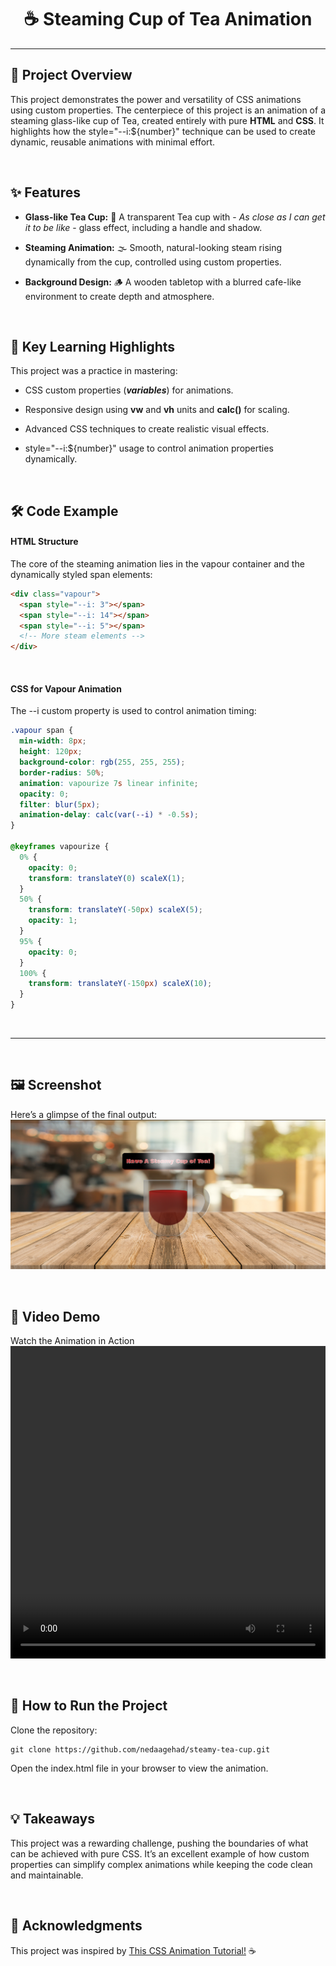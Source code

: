 
<h1 style="text-align: center">
☕ Steaming Cup of Tea Animation
</h1>

---

## 🌟 Project Overview

This project demonstrates the power and versatility of CSS animations using custom properties. The centerpiece of this project is an animation of a steaming glass-like cup of Tea, created entirely with pure **HTML** and **CSS**. It highlights how the style="--i:${number}" technique can be used to create dynamic, reusable animations with minimal effort.

<br>

## ✨ Features

- **Glass-like Tea Cup:** 🥛 A transparent Tea cup with - *As close as I can get it to be like* - glass effect, including a handle and shadow.

- **Steaming Animation:** 🌫️ Smooth, natural-looking steam rising dynamically from the cup, controlled using custom properties.

- **Background Design:** 🪵 A wooden tabletop with a blurred cafe-like environment to create depth and atmosphere.

<br>

## 📘 Key Learning Highlights

This project was a practice in mastering:

- CSS custom properties (***variables***) for animations.

- Responsive design using **vw** and **vh** units and **calc()** for scaling.

- Advanced CSS techniques to create realistic visual effects.

- style="--i:${number}" usage to control animation properties dynamically.

<br>

## 🛠️ Code Example

#### HTML Structure

The core of the steaming animation lies in the vapour container and the dynamically styled span elements:

```html
<div class="vapour">
  <span style="--i: 3"></span>
  <span style="--i: 14"></span>
  <span style="--i: 5"></span>
  <!-- More steam elements -->
</div>
```
<br>

#### CSS for Vapour Animation

The --i custom property is used to control animation timing:

```css
.vapour span {
  min-width: 8px;
  height: 120px;
  background-color: rgb(255, 255, 255);
  border-radius: 50%;
  animation: vapourize 7s linear infinite;
  opacity: 0;
  filter: blur(5px);
  animation-delay: calc(var(--i) * -0.5s);
}

@keyframes vapourize {
  0% {
    opacity: 0;
    transform: translateY(0) scaleX(1);
  }
  50% {
    transform: translateY(-50px) scaleX(5);
    opacity: 1;
  }
  95% {
    opacity: 0;
  }
  100% {
    transform: translateY(-150px) scaleX(10);
  }
}
```
<br>

---

<br>

## 🖼️ Screenshot

Here’s a glimpse of the final output:
!["A Steamy Cup of Tea"](./images/steamy-cup-of-tea.png)

<br>

## 🎥 Video Demo

Watch the Animation in Action
<video width="100%" height="500" controls>
  <source src="./videos/steamy-cup-of-tea.mp4" type="video/mp4">
</video>

<br>

## 🚀 How to Run the Project

Clone the repository:
```git
git clone https://github.com/nedaagehad/steamy-tea-cup.git
```
Open the index.html file in your browser to view the animation.

<br>

## 💡 Takeaways

This project was a rewarding challenge, pushing the boundaries of what can be achieved with pure CSS. It’s an excellent example of how custom properties can simplify complex animations while keeping the code clean and maintainable.

<br>

## 🙌 Acknowledgments

This project was inspired by [This CSS Animation Tutorial!](https://youtu.be/_jOqYe0eFqY?si=mLpqZZp0ntxNOVzg) ☕